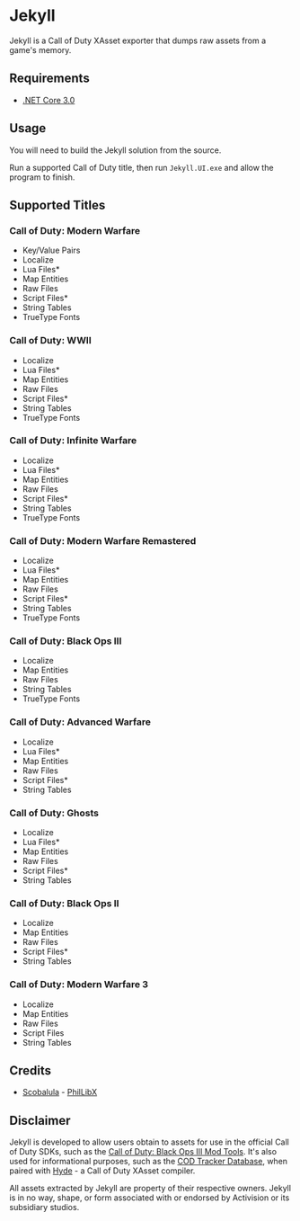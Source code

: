 # Jekyll

Jekyll is a Call of Duty XAsset exporter that dumps raw assets from a game's memory.

## Requirements

-   [.NET Core 3.0](https://dotnet.microsoft.com/download/dotnet-core/3.0)

## Usage

You will need to build the Jekyll solution from the source.

Run a supported Call of Duty title, then run `Jekyll.UI.exe` and allow the program to finish.

## Supported Titles

### Call of Duty: Modern Warfare

-   Key/Value Pairs
-   Localize
-   Lua Files\*
-   Map Entities
-   Raw Files
-   Script Files\*
-   String Tables
-   TrueType Fonts

### Call of Duty: WWII

-   Localize
-   Lua Files\*
-   Map Entities
-   Raw Files
-   Script Files\*
-   String Tables
-   TrueType Fonts

### Call of Duty: Infinite Warfare

-   Localize
-   Lua Files\*
-   Map Entities
-   Raw Files
-   Script Files\*
-   String Tables
-   TrueType Fonts

### Call of Duty: Modern Warfare Remastered

-   Localize
-   Lua Files\*
-   Map Entities
-   Raw Files
-   Script Files\*
-   String Tables
-   TrueType Fonts

### Call of Duty: Black Ops III

-   Localize
-   Map Entities
-   Raw Files
-   String Tables
-   TrueType Fonts

### Call of Duty: Advanced Warfare

-   Localize
-   Lua Files\*
-   Map Entities
-   Raw Files
-   Script Files\*
-   String Tables

### Call of Duty: Ghosts

-   Localize
-   Lua Files\*
-   Map Entities
-   Raw Files
-   Script Files\*
-   String Tables

### Call of Duty: Black Ops II

-   Localize
-   Map Entities
-   Raw Files
-   Script Files\*
-   String Tables

### Call of Duty: Modern Warfare 3

-   Localize
-   Map Entities
-   Raw Files
-   Script Files
-   String Tables

## Credits

-   [Scobalula](https://github.com/Scobalula) - [PhilLibX](https://github.com/Scobalula/PhilLibX)

## Disclaimer

Jekyll is developed to allow users obtain to assets for use in the official Call of Duty SDKs, such as the [Call of Duty: Black Ops III Mod Tools](https://steamdb.info/app/455130/). It's also used for informational purposes, such as the [COD Tracker Database](https://tracker.gg/warzone/db), when paired with [Hyde](https://github.com/EthanC/Hyde) - a Call of Duty XAsset compiler.

All assets extracted by Jekyll are property of their respective owners. Jekyll is in no way, shape, or form associated with or endorsed by Activision or its subsidiary studios.
